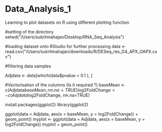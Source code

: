 # Data_Analysis_1
Learning to plot datasets on R using different plotting function

#setting of the directory 
setwd("/Users/sukritmahajan/Desktop/RNA_Seq_Analysis")

#loading dataset onto RStudio for further processing
data <- read.csv("/Users/sukritmahajan/downloads/R/DESeq_res_G4_APX_OAPX.csv")

#filtering data samples 

Adjdata <- data[which(data$pvalue < 0.1 ), ]

#Vectorisation of the columns (Is it required ?)
baseMean <- c(Adjdata$baseMean, rm.na=TRUE)
log2FoldChange <- c(Adjdata$log2FoldChange, rm.na=TRUE)

install.packages(ggplot2)
library(ggplot2)

ggplot(data = Adjdata, aes(x = baseMean, y = log2FoldChange)) + geom_point()
myplot <- ggplot(data = Adjdata, aes(x = baseMean, y = log2FoldChange)) 
myplot + geom_point()
